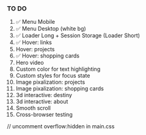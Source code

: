 ### TO DO

1. ✅ Menu Mobile
2. ✅ Menu Desktop (white bg)
3. ✅ Loader Long + Session Storage (Loader Short)
4. ✅ Hover: links
5. Hover: projects
6. ✅ Hover: shopping cards
7. Hero video
8. Custom color for text highlighting
9. Custom styles for focus state
10. Image pixalization: projects
11. Image pixalization: shopping cards
12. 3d interactive: destiny
13. 3d interactive: about
14. Smooth scroll
15. Cross-browser testing


// uncomment overflow:hidden in main.css